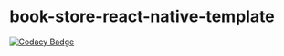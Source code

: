# book-store-react-native-template

[![Codacy Badge](https://api.codacy.com/project/badge/Grade/94aa94515de24f84add5951d3b85d001)](https://app.codacy.com/gh/Maverickk6/bookstore?utm_source=github.com&utm_medium=referral&utm_content=Maverickk6/bookstore&utm_campaign=Badge_Grade_Settings)

